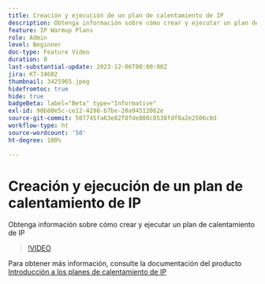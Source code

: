 ```yaml
---
title: Creación y ejecución de un plan de calentamiento de IP
description: Obtenga información sobre cómo crear y ejecutar un plan de calentamiento de IP
feature: IP Warmup Plans
role: Admin
level: Beginner
doc-type: Feature Video
duration: 0
last-substantial-update: 2023-12-06T00:00:00Z
jira: KT-14602
thumbnail: 3425965.jpeg
hidefromtoc: true
hide: true
badgeBeta: label="Beta" type="Informative"
exl-id: 90b80e5c-ce12-4298-b7be-20a94512062e
source-git-commit: 507745fa63e82f8fde800c8538fdf8a2e2506c8d
workflow-type: ht
source-wordcount: '50'
ht-degree: 100%

---
```


# Creación y ejecución de un plan de calentamiento de IP

Obtenga información sobre cómo crear y ejecutar un plan de calentamiento de IP

>[!VIDEO](https://video.tv.adobe.com/v/3425965/?learn=on)

Para obtener más información, consulte la documentación del producto [Introducción a los planes de calentamiento de IP](https://experienceleague.adobe.com/docs/journey-optimizer/using/configuration/implement-ip-warmup-plan/ip-warmup-gs.html?lang=es) 
